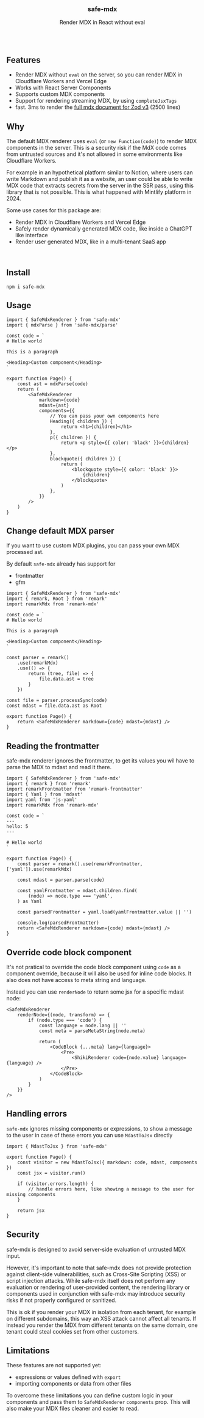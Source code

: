 <div align='center'>
    <br/>
    <br/>
    <br/>
    <h3>safe-mdx</h3>
    <p>Render MDX in React without eval</p>
    <br/>
    <br/>
</div>

## Features

-   Render MDX without `eval` on the server, so you can render MDX in Cloudflare Workers and Vercel Edge
-   Works with React Server Components
-   Supports custom MDX components
-   Support for rendering streaming MDX, by using `completeJsxTags`
-   fast. 3ms to render the [full mdx document for Zod v3](https://raw.githubusercontent.com/colinhacks/zod/0a49fa39348b7c72b19ddedc3b0f879bd395304b/packages/docs/content/packages/v3.mdx) (2500 lines)

## Why

The default MDX renderer uses `eval` (or `new Function(code)`) to render MDX components in the server. This is a security risk if the MdX code comes from untrusted sources and it's not allowed in some environments like Cloudflare Workers.

For example in an hypothetical platform similar to Notion, where users can write Markdown and publish it as a website, an user could be able to write MDX code that extracts secrets from the server in the SSR pass, using this library that is not possible. This is what happened with Mintlify platform in 2024.

Some use cases for this package are:

-   Render MDX in Cloudflare Workers and Vercel Edge
-   Safely render dynamically generated MDX code, like inside a ChatGPT like interface
-   Render user generated MDX, like in a multi-tenant SaaS app

<br>

## Install

```
npm i safe-mdx
```

## Usage

```tsx
import { SafeMdxRenderer } from 'safe-mdx'
import { mdxParse } from 'safe-mdx/parse'

const code = `
# Hello world

This is a paragraph

<Heading>Custom component</Heading>
`

export function Page() {
    const ast = mdxParse(code)
    return (
        <SafeMdxRenderer
            markdown={code}
            mdast={ast}
            components={{
                // You can pass your own components here
                Heading({ children }) {
                    return <h1>{children}</h1>
                },
                p({ children }) {
                    return <p style={{ color: 'black' }}>{children}</p>
                },
                blockquote({ children }) {
                    return (
                        <blockquote style={{ color: 'black' }}>
                            {children}
                        </blockquote>
                    )
                },
            }}
        />
    )
}
```

## Change default MDX parser

If you want to use custom MDX plugins, you can pass your own MDX processed ast.

By default `safe-mdx` already has support for

-   frontmatter
-   gfm

```tsx
import { SafeMdxRenderer } from 'safe-mdx'
import { remark, Root } from 'remark'
import remarkMdx from 'remark-mdx'

const code = `
# Hello world

This is a paragraph

<Heading>Custom component</Heading>
`

const parser = remark()
    .use(remarkMdx)
    .use(() => {
        return (tree, file) => {
            file.data.ast = tree
        }
    })

const file = parser.processSync(code)
const mdast = file.data.ast as Root

export function Page() {
    return <SafeMdxRenderer markdown={code} mdast={mdast} />
}
```

## Reading the frontmatter

safe-mdx renderer ignores the frontmatter, to get its values you wil have to parse the MDX to mdast and read it there.

```tsx
import { SafeMdxRenderer } from 'safe-mdx'
import { remark } from 'remark'
import remarkFrontmatter from 'remark-frontmatter'
import { Yaml } from 'mdast'
import yaml from 'js-yaml'
import remarkMdx from 'remark-mdx'

const code = `
---
hello: 5
---

# Hello world
`

export function Page() {
    const parser = remark().use(remarkFrontmatter, ['yaml']).use(remarkMdx)

    const mdast = parser.parse(code)

    const yamlFrontmatter = mdast.children.find(
        (node) => node.type === 'yaml',
    ) as Yaml

    const parsedFrontmatter = yaml.load(yamlFrontmatter.value || '')

    console.log(parsedFrontmatter)
    return <SafeMdxRenderer markdown={code} mdast={mdast} />
}
```

## Override code block component

It's not pratical to override the code block component using `code` as a component override, because it will also be used for inline code blocks. It also does not have access to meta string and language.

Instead you can use `renderNode` to return some jsx for a specific mdast node:

```tsx
<SafeMdxRenderer
    renderNode={(node, transform) => {
        if (node.type === 'code') {
            const language = node.lang || ''
            const meta = parseMetaString(node.meta)

            return (
                <CodeBlock {...meta} lang={language}>
                    <Pre>
                        <ShikiRenderer code={node.value} language={language} />
                    </Pre>
                </CodeBlock>
            )
        }
    }}
/>
```

## Handling errors

`safe-mdx` ignores missing components or expressions, to show a message to the user in case of these errors you can use `MdastToJsx` directly

```tsx
import { MdastToJsx } from 'safe-mdx'

export function Page() {
    const visitor = new MdastToJsx({ markdown: code, mdast, components })
    const jsx = visitor.run()

    if (visitor.errors.length) {
        // handle errors here, like showing a message to the user for missing components
    }

    return jsx
}
```

## Security

safe-mdx is designed to avoid server-side evaluation of untrusted MDX input.

However, it's important to note that safe-mdx does not provide protection against client-side vulnerabilities, such as Cross-Site Scripting (XSS) or script injection attacks. While safe-mdx itself does not perform any evaluation or rendering of user-provided content, the rendering library or components used in conjunction with safe-mdx may introduce security risks if not properly configured or sanitized.

This is ok if you render your MDX in isolation from each tenant, for example on different subdomains, this way an XSS attack cannot affect all tenants. If instead you render the MDX from different tenants on the same domain, one tenant could steal cookies set from other customers.

## Limitations

These features are not supported yet:

-   expressions or values defined with `export`
-   importing components or data from other files

To overcome these limitations you can define custom logic in your components and pass them to `SafeMdxRenderer` `components` prop. This will also make your MDX files cleaner and easier to read.
